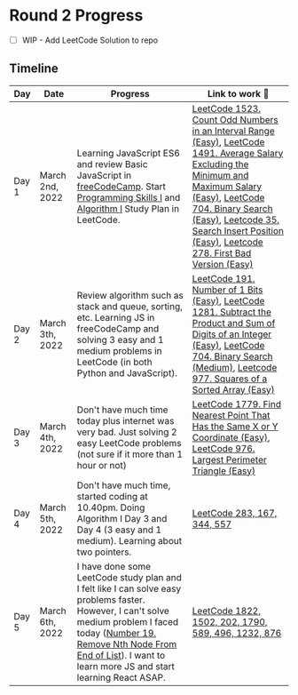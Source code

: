 # Round 2 Progress 

- [ ] WIP - Add LeetCode Solution to repo

## Timeline

|**Day**|**Date**|**Progress**| **Link to work :link:**|
|-----------|------------|----------------|-----------------------|
|Day 1|March 2nd, 2022|Learning JavaScript ES6 and review Basic JavaScript in [freeCodeCamp](https://www.freecodecamp.org/learn/javascript-algorithms-and-data-structures/#es6). Start [Programming Skills I](https://leetcode.com/study-plan/programming-skills/?progress=d0c4tfi) and [Algorithm I](https://leetcode.com/study-plan/algorithm/?progress=d0cydcg) Study Plan in LeetCode. |[LeetCode 1523. Count Odd Numbers in an Interval Range (Easy)](https://leetcode.com/submissions/detail/651638380/), [LeetCode 1491. Average Salary Excluding the Minimum and Maximum Salary (Easy)](https://leetcode.com/submissions/detail/651646379/), [LeetCode 704. Binary Search (Easy)](https://leetcode.com/submissions/detail/651984404/), [Leetcode 35. Search Insert Position (Easy)](https://leetcode.com/submissions/detail/652036390/), [Leetcode 278. First Bad Version (Easy)](https://leetcode.com/submissions/detail/652030932/)|
|Day 2|March 3th, 2022|Review algorithm such as stack and queue, sorting, etc. Learning JS in freeCodeCamp and solving 3 easy and 1 medium problems in LeetCode (in both Python and JavaScript).  |[LeetCode 191. Number of 1 Bits (Easy)](https://leetcode.com/submissions/detail/652480078/), [LeetCode 1281. Subtract the Product and Sum of Digits of an Integer (Easy)](https://leetcode.com/submissions/detail/652484228/), [LeetCode 704. Binary Search (Medium)](https://leetcode.com/submissions/detail/652654110/), [Leetcode 977. Squares of a Sorted Array (Easy)](https://leetcode.com/submissions/detail/652510122/)|
|Day 3|March 4th, 2022|Don't have much time today plus internet was very bad. Just solving 2 easy LeetCode problems (not sure if it more than 1 hour or not) | [LeetCode 1779. Find Nearest Point That Has the Same X or Y Coordinate (Easy)](https://leetcode.com/submissions/detail/653310276/), [LeetCode 976. Largest Perimeter Triangle (Easy)](https://leetcode.com/submissions/detail/653286753/)|
|Day 4|March 5th, 2022|Don't have much time, started coding at 10.40pm. Doing Algorithm I Day 3 and Day 4 (3 easy and 1 medium). Learning about two pointers.| [LeetCode 283, 167, 344, 557](./day4/leetcode.py)|
|Day 5|March 6th, 2022|I have done some LeetCode study plan and I felt like I can solve easy problems faster. However, I can't solve medium problem I faced today ([Number 19. Remove Nth Node From End of List](https://leetcode.com/problems/remove-nth-node-from-end-of-list/)). I want to learn more JS and start learning React ASAP.| [LeetCode 1822, 1502, 202, 1790, 589, 496, 1232, 876](./day5/leetcode.py)|

